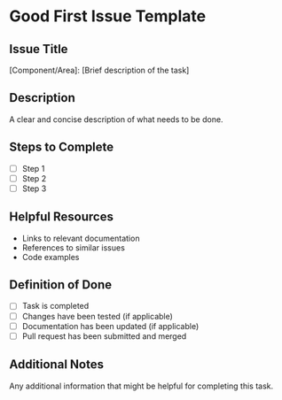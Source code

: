 # Good First Issue Template

## Issue Title
[Component/Area]: [Brief description of the task]

## Description
A clear and concise description of what needs to be done.

## Steps to Complete
- [ ] Step 1
- [ ] Step 2
- [ ] Step 3

## Helpful Resources
- Links to relevant documentation
- References to similar issues
- Code examples

## Definition of Done
- [ ] Task is completed
- [ ] Changes have been tested (if applicable)
- [ ] Documentation has been updated (if applicable)
- [ ] Pull request has been submitted and merged

## Additional Notes
Any additional information that might be helpful for completing this task.